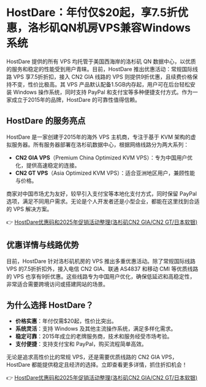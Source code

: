 # HostDare：年付仅$20起，享7.5折优惠，洛杉矶QN机房VPS兼容Windows系统

HostDare 提供的所有 VPS 均托管于美国西海岸的洛杉矶 QN 数据中心，以优质的服务和稳定的性能受到用户青睐。目前，HostDare 推出优惠活动：常规国际线路 VPS 享7.5折折扣，接入 CN2 GIA 线路的 VPS 则提供9折优惠，且续费价格保持不变，性价比极高。其 VPS 产品默认配备1.5GB内存起，用户可在后台轻松安装 Windows 操作系统，同时支持 PayPal 和支付宝等多种便捷支付方式。作为一家成立于2015年的品牌，HostDare 的可靠性值得信赖。

## HostDare 的服务亮点

HostDare 是一家创建于2015年的海外 VPS 主机商，专注于基于 KVM 架构的虚拟服务器。所有服务器部署在洛杉矶数据中心，根据网络线路分为两大系列：

- **CN2 GIA VPS**（Premium China Optimized KVM VPS）：专为中国用户优化，提供高速稳定的连接。
- **CN2 GT VPS**（Asia Optimized KVM VPS）：适合亚洲地区用户，兼顾性能与价格。

商家对中国市场尤为友好，较早引入支付宝等本地化支付方式，同时保留 PayPal 选项，满足不同用户需求。无论是个人开发者还是小型企业，都能在这里找到合适的 VPS 解决方案。

👉 [HostDare优惠码和2025年促销活动整理(洛杉矶CN2 GIA/CN2 GT/日本软银)](https://bit.ly/hostdare)

## 优惠详情与线路优势

目前，HostDare 针对洛杉矶机房的 VPS 推出多重优惠活动。除了常规国际线路 VPS 的7.5折折扣外，接入电信 CN2 GIA、联通 AS4837 和移动 CMI 等优质线路的 VPS 也享有9折优惠。这些线路专为中国用户优化，确保低延迟和高稳定性，非常适合需要跨境访问或搭建网站的场景。

## 为什么选择 HostDare？

- **价格实惠**：年付仅需$20起，性价比突出。
- **系统灵活**：支持 Windows 及其他主流操作系统，满足多样化需求。
- **稳定可靠**：2015年成立的老牌服务商，技术和服务经受市场考验。
- **支付便捷**：支持支付宝和 PayPal，购买流程简单高效。

无论是追求高性价比的常规 VPS，还是需要优质线路的 CN2 GIA VPS，HostDare 都能提供稳定且经济的选择。立即查看更多详情，抓住折扣机会！

👉 [HostDare优惠码和2025年促销活动整理(洛杉矶CN2 GIA/CN2 GT/日本软银)](https://bit.ly/hostdare)